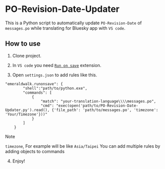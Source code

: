 # PO-Revision-Date-Updater

This is a Python script to automatically update `PO-Revision-Date` of `messages.po` while translating for Bluesky app with `VS code`.

## How to use

1. Clone project.

2. In `VS code` you need [`Run on save`](https://marketplace.visualstudio.com/items?itemName=emeraldwalk.RunOnSave) extension.

4. Open `settings.json` to add rules like this.

```
"emeraldwalk.runonsave": {
        "shell":"path/to/python.exe",
        "commands": [
            {
                "match": "your-translation-language\\\\messages.po",
                "cmd": "exec(open('path/to/PO-Revision-Date-Updater.py').read(), {'file_path': 'path/to/messages.po', 'timezone': 'Your/Timezone'}))"
            }
        ]
    }
```

> [!NOTE]
> `timezone`, For example will be like `Asia/Taipei`
> You can add multiple rules by adding objects to commands

4. Enjoy!